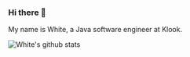 ### Hi there 👋

My name is White, a Java software engineer at Klook.

![White's github stats](https://github-readme-stats.vercel.app/api?username=WhiteDG&show_icons=true&theme=dark)

